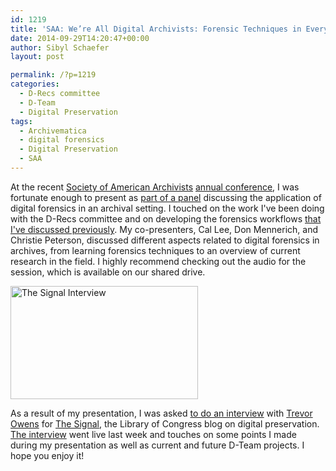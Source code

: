 ```yaml
---
id: 1219
title: 'SAA: We’re All Digital Archivists: Forensic Techniques in Everyday Practice'
date: 2014-09-29T14:20:47+00:00
author: Sibyl Schaefer
layout: post

permalink: /?p=1219
categories:
  - D-Recs committee
  - D-Team
  - Digital Preservation
tags:
  - Archivematica
  - digital forensics
  - Digital Preservation
  - SAA
---
```

At the recent [Society of American Archivists](http://www2.archivists.org/) [annual conference](http://www2.archivists.org/2014#.VCmiFSldW4Q), I was fortunate enough to present as [part of a panel](http://www2.archivists.org/2014/schedule#.VCmFCildW4Q) discussing the application of digital forensics in an archival setting. I touched on the work I've been doing with the D-Recs committee and on developing the forensics workflows [that I've discussed previously](http://rockarch.org/programs/digital/bitsandbytes/?p=1117). My co-presenters, Cal Lee, Don Mennerich, and Christie Peterson, discussed different aspects related to digital forensics in archives, from learning forensics techniques to an overview of current research in the field. I highly recommend checking out the audio for the session, which is available on our shared drive. 

[<img src="http://rockarch.org/programs/digital/bitsandbytes/wp-content/uploads/2014/09/Screen-Shot-2014-09-29-at-2.21.57-PM-300x181.png" alt="The Signal Interview " width="300" height="181" class="alignleft size-medium wp-image-1228" srcset="http://blog.rockarch.org/wp-content/uploads/2014/09/Screen-Shot-2014-09-29-at-2.21.57-PM-300x181.png 300w, http://blog.rockarch.org/wp-content/uploads/2014/09/Screen-Shot-2014-09-29-at-2.21.57-PM-1024x620.png 1024w, http://blog.rockarch.org/wp-content/uploads/2014/09/Screen-Shot-2014-09-29-at-2.21.57-PM-495x300.png 495w" sizes="(max-width: 300px) 100vw, 300px" />](http://blogs.loc.gov/digitalpreservation/2014/09/were-all-digital-archivists-now-an-interview-with-sibyl-schaefer)
  
As a result of my presentation, I was asked [to do an interview](http://blogs.loc.gov/digitalpreservation/2014/09/were-all-digital-archivists-now-an-interview-with-sibyl-schaefer/) with [Trevor Owens](http://www.trevorowens.org/) for [The Signal](http://blogs.loc.gov/digitalpreservation/), the Library of Congress blog on digital preservation. [The interview](http://blogs.loc.gov/digitalpreservation/2014/09/were-all-digital-archivists-now-an-interview-with-sibyl-schaefer) went live last week and touches on some points I made during my presentation as well as current and future D-Team projects. I hope you enjoy it!